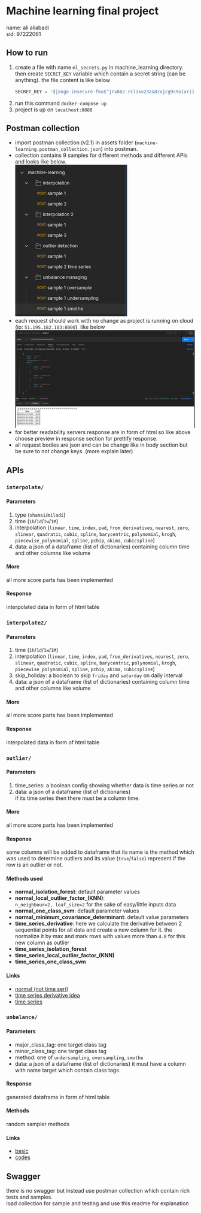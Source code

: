# Machine learning final project

name: ali aliabadi  
sid: 97222061

## How to run
1. create a file with name `ml_secrets.py` in 
machine_learning directory. then create `SECRET_KEY` 
variable which contain a secret string (can be anything).
the file content is like below
    ```python
    SECRET_KEY = 'django-insecure-f6u$^jrx802-rc)1xv23z&8rxjcg9s9oixriiz5-sldfkjj6(@'
    ```
2. run this command `docker-compose up`
3. project is up on `localhost:8888`

## Postman collection
* import postman collection (v2.1) in assets folder 
(`machine-learning.postman_collection.json`)
into postman. 
* collection contains 9 samples for different methods 
and different APIs and looks like below.  
![tree](assets/postman-tree.png)
* each request should work with no change as project is 
running on cloud (ip: `51.195.182.103:8000`). like below  
![sample](assets/postman-sample.png)
* for better readability servers response are in form of html 
so like above choose preview in response section for prettify
response.
* all request bodies are json and can be change like in 
body section but be sure to not change keys. (more explain later)

## APIs
### `interpolate/`
#### Parameters
1. type (`shamsi`/`miladi`)
2. time (`1h`/`1d`/`1w`/`1M`)
3. interpolation (`linear`, `time`, `index`, `pad`, `from_derivatives`, `nearest`, 
`zero`, `slinear`, `quadratic`, `cubic`, `spline`, `barycentric`, `polynomial`,
`krogh`, `piecewise_polynomial`, `spline`, `pchip`, `akima`, `cubicspline`)
4. data: a json of a dataframe (list of dictionaries) containing
column time and other columns like volume

#### More
all more score parts has been implemented

#### Response
interpolated data in form of html table

### `interpolate2/`
#### Parameters
1. time (`1h`/`1d`/`1w`/`1M`)
2. interpolation (`linear`, `time`, `index`, `pad`, `from_derivatives`, `nearest`, 
`zero`, `slinear`, `quadratic`, `cubic`, `spline`, `barycentric`, `polynomial`,
`krogh`, `piecewise_polynomial`, `spline`, `pchip`, `akima`, `cubicspline`)
3. skip_holiday: a boolean to skip `friday` and `saturday` on daily interval
4. data: a json of a dataframe (list of dictionaries) containing
column time and other columns like volume

#### More
all more score parts has been implemented

#### Response
interpolated data in form of html table


### `outlier/`
#### Parameters
1. time_series: a boolean config showing whether data is time series or not 
2. data: a json of a dataframe (list of dictionaries)  
if its time series then there must be a column time.

#### More
all more score parts has been implemented

#### Response
some columns will be added to dataframe that its name is the
method which was used to determine outliers and its value (`true`/`false`)
represent if the row is an outlier or not.

#### Methods used
* **normal_isolation_forest**: default parameter values
* **normal_local_outlier_factor_(KNN)**:  
   `n_neighbour=2, leaf_size=2` for the sake of easy/little inputs data
* **normal_one_class_svm**: default parameter values
* **normal_minimum_covariance_determinant**: default value parameters
* **time_series_derivative**: here we calculate the derivative
between 2 sequential points for all data and create a new column
for it. the normalize it by max and mark rows with values more than
`4.8` for this new column as outlier
* **time_series_isolation_forest**
* **time_series_local_outlier_factor_(KNN)**
* **time_series_one_class_svm**

#### Links
* [normal (not time seri)](https://machinelearningmastery.com/model-based-outlier-detection-and-removal-in-python/)
* [time series derivative idea](https://stats.stackexchange.com/questions/427327/simple-outlier-detection-for-time-series)
* [time series](https://neptune.ai/blog/anomaly-detection-in-time-series)


### `unbalance/`
#### Parameters
* major_class_tag: one target class tag
* minor_class_tag: one target class tag
* method: one of `undersampling`, `oversampling`, `smothe`
* data: a json of a dataframe (list of dictionaries) it must 
have a column with name target which contain class tags

#### Response
generated dataframe in form of html table

#### Methods
random sampler methods

#### Links
* [basic](https://www.kaggle.com/code/residentmario/undersampling-and-oversampling-imbalanced-data/notebook)
* [codes](https://medium.com/grabngoinfo/four-oversampling-and-under-sampling-methods-for-imbalanced-classification-using-python-7304aedf9037)


## Swagger
there is no swagger but instead use postman collection 
which contain rich tests and samples.  
load collection for sample and testing and use this readme for
explanation



